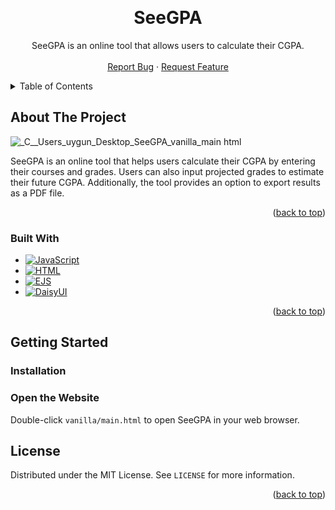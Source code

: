 <!-- Improved compatibility of back to top link: See: https://github.com/othneildrew/Best-README-Template/pull/73 -->
<a id="readme-top"></a>

<!-- PROJECT LOGO -->
<br />
<div align="center">

<h1 align="center">SeeGPA</h1>

  <p align="center">
    SeeGPA is an online tool that allows users to calculate their CGPA. 
    <br />
    <br />
    <!-- <a href="https://github.com/github_username/repo_name">View Demo</a> -->
    <!-- &middot; -->
    <a href="https://github.com/NilUygun/The-Readers-Shelf/issues/new?labels=bug">Report Bug</a>
    &middot;
    <a href="https://github.com/NilUygun/The-Readers-Shelf/issues/new?labels=enhancement">Request Feature</a>
  </p>
</div>



<!-- TABLE OF CONTENTS -->
<details>
  <summary>Table of Contents</summary>
  <ol>
    <li>
      <a href="#about-the-project">About The Project</a>
      <ul>
        <li><a href="#built-with">Built With</a></li>
      </ul>
    </li>
    <li>
      <a href="#getting-started">Getting Started</a>
      <ul>
        <li><a href="#installation">Installation</a></li>
      </ul>
    </li>
    <li><a href="#license">License</a></li>
  </ol>
</details>



<!-- ABOUT THE PROJECT -->
## About The Project

![_C__Users_uygun_Desktop_SeeGPA_vanilla_main html](https://github.com/user-attachments/assets/7c160f2f-f827-46ec-96d8-bb8767f45d20)


SeeGPA is an online tool that helps users calculate their CGPA by entering their courses and grades. Users can also input projected grades to estimate their future CGPA. Additionally, the tool provides an option to export results as a PDF file.

<p align="right">(<a href="#readme-top">back to top</a>)</p>



### Built With

* [![JavaScript][JavaScript.com]][JavaScript-url]
* [![HTML][HTML.com]][HTML-url]
* [![EJS][EJS.com]][EJS-url]
* [![DaisyUI][DaisyUI.com]][DaisyUI-url]

<p align="right">(<a href="#readme-top">back to top</a>)</p>

<!-- GETTING STARTED -->
## Getting Started

### Installation

### Open the Website
Double-click `vanilla/main.html` to open SeeGPA in your web browser.

<!-- LICENSE -->
## License

Distributed under the MIT License. See `LICENSE` for more information.

<p align="right">(<a href="#readme-top">back to top</a>)</p>

<!-- MARKDOWN LINKS & IMAGES -->
<!-- https://www.markdownguide.org/basic-syntax/#reference-style-links -->
[contributors-shield]: https://img.shields.io/github/contributors/github_username/repo_name.svg?style=for-the-badge
[contributors-url]: https://github.com/github_username/repo_name/graphs/contributors
[forks-shield]: https://img.shields.io/github/forks/github_username/repo_name.svg?style=for-the-badge
[forks-url]: https://github.com/github_username/repo_name/network/members
[stars-shield]: https://img.shields.io/github/stars/github_username/repo_name.svg?style=for-the-badge
[stars-url]: https://github.com/github_username/repo_name/stargazers
[issues-shield]: https://img.shields.io/github/issues/github_username/repo_name.svg?style=for-the-badge
[issues-url]: https://github.com/github_username/repo_name/issues
[license-shield]: https://img.shields.io/github/license/github_username/repo_name.svg?style=for-the-badge
[license-url]: https://github.com/github_username/repo_name/blob/master/LICENSE.txt
[linkedin-shield]: https://img.shields.io/badge/-LinkedIn-black.svg?style=for-the-badge&logo=linkedin&colorB=555
[linkedin-url]: https://linkedin.com/in/linkedin_username
[product-screenshot]: images/screenshot.png
[JavaScript.com]: https://img.shields.io/badge/JavaScript-F7DF1E?style=for-the-badge&logo=javascript&logoColor=black
[JavaScript-url]: https://developer.mozilla.org/en-US/docs/Web/JavaScript
[HTML.com]: https://img.shields.io/badge/HTML5-E34F26?style=for-the-badge&logo=html5&logoColor=white
[HTML-url]: https://developer.mozilla.org/en-US/docs/Web/HTML
[PostgreSQL.com]: https://img.shields.io/badge/PostgreSQL-336791?style=for-the-badge&logo=postgresql&logoColor=white
[PostgreSQL-url]: https://www.postgresql.org/
[Passport.js.com]: https://img.shields.io/badge/Passport.js-34E27A?style=for-the-badge&logo=passport&logoColor=white
[Passport.js-url]: http://www.passportjs.org/
[Node.js.com]: https://img.shields.io/badge/Node.js-339933?style=for-the-badge&logo=node.js&logoColor=white
[Node.js-url]: https://nodejs.org/
[Bootstrap.com]: https://img.shields.io/badge/Bootstrap-563D7C?style=for-the-badge&logo=bootstrap&logoColor=white
[Bootstrap-url]: https://getbootstrap.com
[Express.js.com]: https://img.shields.io/badge/Express.js-000000?style=for-the-badge&logo=express&logoColor=white
[Express.js-url]: https://expressjs.com/
[EJS.com]: https://img.shields.io/badge/EJS-8A2BE2?style=for-the-badge&logo=ejs&logoColor=white
[EJS-url]: https://ejs.co/
[DaisyUI.com]: https://img.shields.io/badge/DaisyUI-5A0EF8?style=for-the-badge&logo=daisyui&logoColor=white
[DaisyUI-url]: https://daisyui.com/
